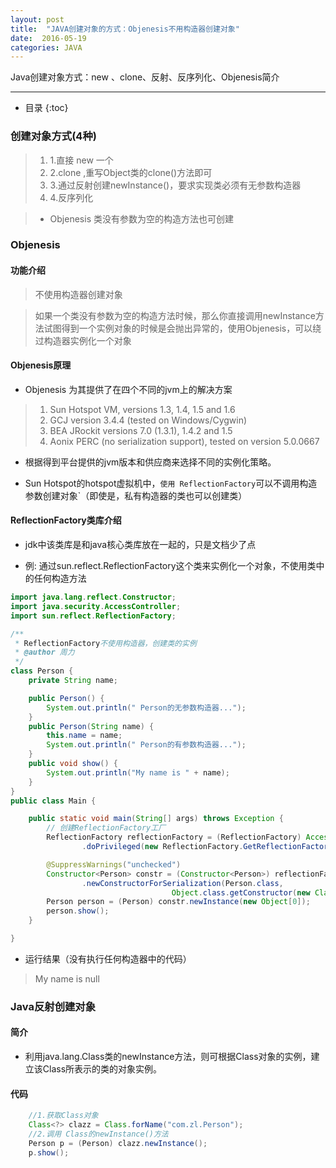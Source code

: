 ```yaml
---
layout: post
title:  "JAVA创建对象的方式：Objenesis不用构造器创建对象"
date:  2016-05-19
categories: JAVA
---
```


Java创建对象方式：new 、clone、反射、反序列化、Objenesis简介

---

- 目录
{:toc}

### 创建对象方式(4种)

> 1. 1.直接 new 一个
> 2. 2.clone  ,重写Object类的clone()方法即可   
> 3. 3.通过反射创建newInstance()，要求实现类必须有无参数构造器
> 4. 4.反序列化

> - Objenesis 类没有参数为空的构造方法也可创建


### Objenesis

#### 功能介绍

> 不使用构造器创建对象

> 如果一个类没有参数为空的构造方法时候，那么你直接调用newInstance方法试图得到一个实例对象的时候是会抛出异常的，使用Objenesis，可以绕过构造器实例化一个对象


#### Objenesis原理

- Objenesis 为其提供了在四个不同的jvm上的解决方案

> 1. Sun Hotspot VM, versions 1.3, 1.4, 1.5 and 1.6
> 2. GCJ version 3.4.4 (tested on Windows/Cygwin)
> 3. BEA JRockit versions 7.0 (1.3.1), 1.4.2 and 1.5
> 4. Aonix PERC (no serialization support), tested on version  5.0.0667

- 根据得到平台提供的jvm版本和供应商来选择不同的实例化策略。

- Sun Hotspot的hotspot虚拟机中，`使用 ReflectionFactory`可以不调用构造参数创建对象`（即使是，私有构造器的类也可以创建类）

#### ReflectionFactory类库介绍

- jdk中该类库是和java核心类库放在一起的，只是文档少了点

- 例: 通过sun.reflect.ReflectionFactory这个类来实例化一个对象，不使用类中的任何构造方法

```java
import java.lang.reflect.Constructor;
import java.security.AccessController;
import sun.reflect.ReflectionFactory;

/**
 * ReflectionFactory不使用构造器，创建类的实例
 * @author 周力
 */
class Person {
	private String name;

	public Person() {
		System.out.println(" Person的无参数构造器...");
	}
	public Person(String name) {
		this.name = name;
		System.out.println(" Person的有参数构造器...");
	}
	public void show() {
		System.out.println("My name is " + name);
	}
}
public class Main {

	public static void main(String[] args) throws Exception {
		// 创建ReflectionFactory工厂
		ReflectionFactory reflectionFactory = (ReflectionFactory) AccessController
				.doPrivileged(new ReflectionFactory.GetReflectionFactoryAction());

		@SuppressWarnings("unchecked")
		Constructor<Person> constr = (Constructor<Person>) reflectionFactory
				.newConstructorForSerialization(Person.class, 
									Object.class.getConstructor(new Class[0]));
		Person person = (Person) constr.newInstance(new Object[0]);
		person.show();
	}

}
```

- 运行结果（没有执行任何构造器中的代码）

> My name is null 

### Java反射创建对象

#### 简介

-  利用java.lang.Class类的newInstance方法，则可根据Class对象的实例，建立该Class所表示的类的对象实例。

#### 代码

```java
	//1.获取Class对象
	Class<?> clazz = Class.forName("com.zl.Person");
	//2.调用 Class的newInstance()方法
	Person p = (Person) clazz.newInstance();
	p.show();
```



